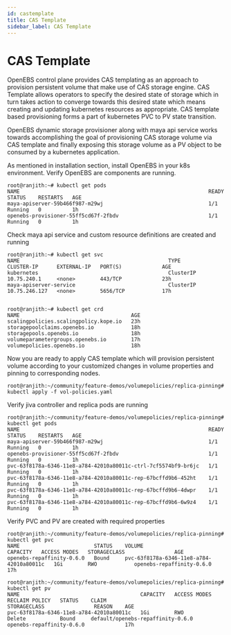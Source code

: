 ```yaml
---
id: castemplate
title: CAS Template
sidebar_label: CAS Template
---
```



CAS Template
==================

OpenEBS control plane provides CAS templating as an approach to provision persistent volume that make use of CAS storage engine. CAS Template allows operators to specify the desired state of storage which in turn takes action to converge towards this desired state which means creating and updating kubernetes resources as appropriate. CAS template based provisioning forms a part of kubernetes PVC to PV state transition.

OpenEBS dynamic storage provisioner along with maya api service works towards accomplishing the goal of provisioning CAS storage volume via CAS template and  finally exposing this storage volume as a PV object to be consumed by a kubernetes application.

As mentioned in installation section, install OpenEBS in your k8s environment.  Verify OpenEBS are components are running. 

```
root@ranjith:~# kubectl get pods
NAME                                                             READY     STATUS    RESTARTS   AGE
maya-apiserver-59b466f987-m29wj                                  1/1       Running   0          1h
openebs-provisioner-55ff5cd67f-2fbdv                             1/1       Running   0          1h
```

Check maya api service and custom resource definitions are created and  running

```
root@ranjith:~# kubectl get svc
NAME                                                TYPE        CLUSTER-IP      EXTERNAL-IP   PORT(S)             AGE
kubernetes                                          ClusterIP   10.75.240.1     <none>        443/TCP             23h
maya-apiserver-service                              ClusterIP   10.75.246.127   <none>        5656/TCP            17h


```

```
root@ranjith:~# kubectl get crd
NAME                                    AGE
scalingpolicies.scalingpolicy.kope.io   23h
storagepoolclaims.openebs.io            18h
storagepools.openebs.io                 18h
volumeparametergroups.openebs.io        17h
volumepolicies.openebs.io               18h
```

Now you are ready to apply CAS template which will provision persistent volume according to your customized changes in volume properties and pinning to corresponding nodes. 

```
root@ranjith:~/community/feature-demos/volumepolicies/replica-pinning# kubectl apply -f vol-policies.yaml
```

Verify jiva controller and replica pods are running

```
root@ranjith:~/community/feature-demos/volumepolicies/replica-pinning# kubectl get pods
NAME                                                             READY     STATUS    RESTARTS   AGE
maya-apiserver-59b466f987-m29wj                                  1/1       Running   0          1h
openebs-provisioner-55ff5cd67f-2fbdv                             1/1       Running   0          1h
pvc-63f8178a-6346-11e8-a784-42010a80011c-ctrl-7cf5574bf9-br6jc   1/1       Running   0          1h
pvc-63f8178a-6346-11e8-a784-42010a80011c-rep-67bcffd9b6-452ht    1/1       Running   0          1h
pvc-63f8178a-6346-11e8-a784-42010a80011c-rep-67bcffd9b6-4dwpr    1/1       Running   0          1h
pvc-63f8178a-6346-11e8-a784-42010a80011c-rep-67bcffd9b6-6w9z4    1/1       Running   0          1h
```

Verify PVC and PV are created with required properties

```
root@ranjith:~/community/feature-demos/volumepolicies/replica-pinning# kubectl get pvc
NAME                        STATUS    VOLUME                                     CAPACITY   ACCESS MODES   STORAGECLASS                AGE
openebs-repaffinity-0.6.0   Bound     pvc-63f8178a-6346-11e8-a784-42010a80011c   1Gi        RWO            openebs-repaffinity-0.6.0   17h
```

```
root@ranjith:~/community/feature-demos/volumepolicies/replica-pinning# kubectl get pv
NAME                                       CAPACITY   ACCESS MODES   RECLAIM POLICY   STATUS    CLAIM                               STORAGECLASS                REASON    AGE
pvc-63f8178a-6346-11e8-a784-42010a80011c   1Gi        RWO            Delete           Bound     default/openebs-repaffinity-0.6.0   openebs-repaffinity-0.6.0             17h


```



<!-- Hotjar Tracking Code for https://docs.openebs.io -->
<script>
   (function(h,o,t,j,a,r){
       h.hj=h.hj||function(){(h.hj.q=h.hj.q||[]).push(arguments)};
       h._hjSettings={hjid:785693,hjsv:6};
       a=o.getElementsByTagName('head')[0];
       r=o.createElement('script');r.async=1;
       r.src=t+h._hjSettings.hjid+j+h._hjSettings.hjsv;
       a.appendChild(r);
   })(window,document,'https://static.hotjar.com/c/hotjar-','.js?sv=');
</script>